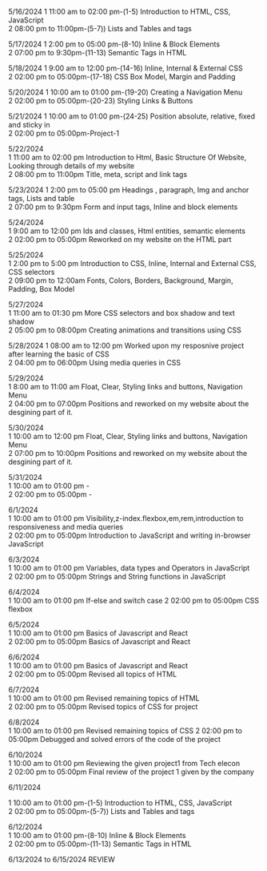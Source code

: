 5/16/2024
1	11:00 am to 02:00 pm-(1-5) Introduction to HTML, CSS, JavaScript 		
2	08:00 pm to 11:00pm-(5-7))  Lists and Tables and tags 		
				
5/17/2024
1	2:00 pm to 05:00 pm-(8-10) Inline & Block Elements 		
2	07:00 pm to 9:30pm-(11-13) Semantic Tags in HTML 		
				
5/18/2024
1	9:00 am to 12:00 pm-(14-16)   Inline, Internal & External CSS 		
2	02:00 pm to 05:00pm-(17-18)  CSS Box Model, Margin and Padding 			
				
5/20/2024
1	10:00 am to 01:00 pm-(19-20)  Creating a Navigation Menu 						
2	02:00 pm to 05:00pm-(20-23) Styling Links & Buttons 		
				
5/21/2024
1	10:00 am to 01:00 pm-(24-25) Position absolute, relative, fixed and sticky in		
2	02:00 pm to 05:00pm-Project-1 		
				
5/22/2024	
1	11:00 am to 02:00 pm	Introduction to Html, Basic Structure Of Website,  Looking through details of my website	
2	08:00 pm to 11:00pm	Title, meta, script and link tags	
				
5/23/2024
1	2:00 pm to 05:00 pm	Headings , paragraph, Img and anchor tags, Lists and table	
2	07:00 pm to 9:30pm	Form and input tags, Inline and block elements	
				
5/24/2024	
1	9:00 am to 12:00 pm	Ids and classes, Html entities, semantic elements	
2	02:00 pm to 05:00pm	Reworked on my website on the HTML part	
				
5/25/2024	
1	2:00 pm to 5:00 pm	Introduction to CSS, Inline, Internal and External CSS, CSS selectors	
2	09:00 pm to 12:00am	Fonts, Colors, Borders, Background, Margin, Padding, Box Model	
						
5/27/2024	
1	11:00 am to 01:30 pm	More CSS selectors and box shadow and text shadow	
2	05:00 pm to 08:00pm	Creating animations and transitions using CSS	
				
5/28/2024
1	08:00 am to 12:00 pm	Worked upon my resposnive project after learning the basic of CSS	
2	04:00 pm to 06:00pm	Using media queries in CSS	
				
5/29/2024	
1	8:00 am to 11:00 am	Float, Clear, Styling links and buttons, Navigation Menu	
2	04:00 pm to 07:00pm	Positions and reworked on my website about the desgining part of it.	
				
5/30/2024	
1	10:00 am to 12:00 pm	Float, Clear, Styling links and buttons, Navigation Menu	
2	07:00 pm to 10:00pm	Positions and reworked on my website about the desgining part of it.	
				
5/31/2024	
1	10:00 am to 01:00 pm	-	
2	02:00 pm to 05:00pm	-	
				
6/1/2024	
1	10:00 am to 01:00 pm	Visibility,z-index.flexbox,em,rem,introduction to responsiveness and media queries	
2	02:00 pm to 05:00pm	Introduction to JavaScript and writing in-browser JavaScript	
				
6/3/2024	
1	10:00 am to 01:00 pm	Variables, data types and Operators in JavaScript	
2	02:00 pm to 05:00pm	Strings and String functions in JavaScript	
				
6/4/2024	
1	10:00 am to 01:00 pm	If-else and switch case	
2	02:00 pm to 05:00pm	CSS flexbox	
				
6/5/2024	
1	10:00 am to 01:00 pm	Basics of Javascript and React	
2	02:00 pm to 05:00pm	Basics of Javascript and React	
				
6/6/2024	
1	10:00 am to 01:00 pm	Basics of Javascript and React	
2	02:00 pm to 05:00pm	Revised all topics of HTML	
				
6/7/2024	
1	10:00 am to 01:00 pm	Revised remaining topics of HTML		
2	02:00 pm to 05:00pm	Revised topics of CSS for project 	
				
6/8/2024	
1	10:00 am to 01:00 pm	Revised remaining topics of CSS	
2	02:00 pm to 05:00pm	Debugged and solved errors of the code of the project	
				
6/10/2024	
1	10:00 am to 01:00 pm	Reviewing the given project1 from Tech elecon	
2	02:00 pm to 05:00pm	Final review of the project 1 given by the company	
				
6/11/2024

1	10:00 am to 01:00 pm-(1-5) Introduction to HTML, CSS, JavaScript 		
2	02:00 pm to 05:00pm-(5-7))  Lists and Tables and tags 		
				
6/12/2024	
1	10:00 am to 01:00 pm-(8-10) Inline & Block Elements		
2	02:00 pm to 05:00pm-(11-13) Semantic Tags in HTML 		
				
6/13/2024 to 6/15/2024 REVIEW 	
